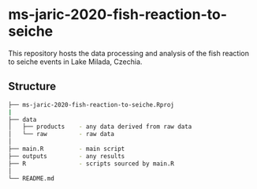 # ms-jaric-2020-fish-reaction-to-seiche
This repository hosts the data processing and analysis of the fish reaction to seiche events in Lake Milada, Czechia.

## Structure

```bash
├── ms-jaric-2020-fish-reaction-to-seiche.Rproj
|
├── data
│   ├── products    - any data derived from raw data
│   └── raw         - raw data
│
├── main.R          - main script
├── outputs         - any results
├── R               - scripts sourced by main.R
│
└── README.md
```
